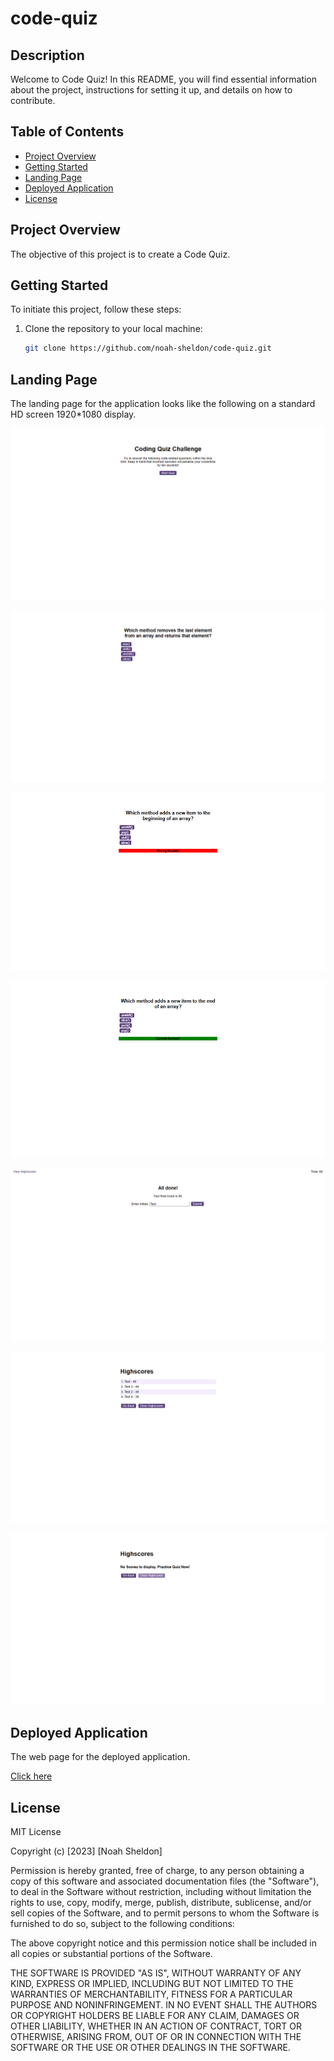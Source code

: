 # code-quiz

## Description


Welcome to Code Quiz! In this README, you will find essential information about the project, instructions for setting it up, and details on how to contribute.


## Table of Contents

- [Project Overview](#project-overview)
- [Getting Started](#getting-started)
- [Landing Page](#landing-page)
- [Deployed Application](#deployed-application)
- [License](#license)


## Project Overview

The objective of this project is to create a Code Quiz. 


## Getting Started

To initiate this project, follow these steps:

1. Clone the repository to your local machine:

   ```bash
   git clone https://github.com/noah-sheldon/code-quiz.git
   ```


## Landing Page

The landing page for the application looks like the following on a standard HD screen 1920*1080 display.

![alt text](./assets/images/scr_1.png)

![alt text](./assets/images/scr_2.png)

![alt text](./assets/images/scr_8.png)

![alt text](./assets/images/scr_7.png)

![alt text](./assets/images/scr_4.png)

![alt text](./assets/images/scr_5.png)

![alt text](./assets/images/scr_6.png)

## Deployed Application

The web page for the deployed application.

[Click here](https://noah-sheldon.github.io/code-quiz/)


## License

MIT License

Copyright (c) [2023] [Noah Sheldon]

Permission is hereby granted, free of charge, to any person obtaining a copy
of this software and associated documentation files (the "Software"), to deal
in the Software without restriction, including without limitation the rights
to use, copy, modify, merge, publish, distribute, sublicense, and/or sell
copies of the Software, and to permit persons to whom the Software is
furnished to do so, subject to the following conditions:

The above copyright notice and this permission notice shall be included in all
copies or substantial portions of the Software.

THE SOFTWARE IS PROVIDED "AS IS", WITHOUT WARRANTY OF ANY KIND, EXPRESS OR
IMPLIED, INCLUDING BUT NOT LIMITED TO THE WARRANTIES OF MERCHANTABILITY,
FITNESS FOR A PARTICULAR PURPOSE AND NONINFRINGEMENT. IN NO EVENT SHALL THE
AUTHORS OR COPYRIGHT HOLDERS BE LIABLE FOR ANY CLAIM, DAMAGES OR OTHER
LIABILITY, WHETHER IN AN ACTION OF CONTRACT, TORT OR OTHERWISE, ARISING FROM,
OUT OF OR IN CONNECTION WITH THE SOFTWARE OR THE USE OR OTHER DEALINGS IN THE
SOFTWARE.